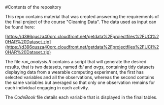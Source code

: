 #Contents of the repository

This repo contains material that was created answering the requirements of the final project of the course "Cleaning Data". The data used as input can be found here:

[https://d396qusza40orc.cloudfront.net/getdata%2Fprojectfiles%2FUCI%20HAR%20Dataset.zip](https://d396qusza40orc.cloudfront.net/getdata%2Fprojectfiles%2FUCI%20HAR%20Dataset.zip)

The file _run_analysis.R_ contains a script that will generate the desired results, that is two datasets, named _tbl_ and _avgs_, containing tidy datasets displaying data from a wearable computing experiment, the first has selected variables and all the observations, whereas the second contains the same variables but averaged so that only one observation remains for each individual engaging in each activity.

The _CodeBook_ file details each variable that is displayed in the final tables.